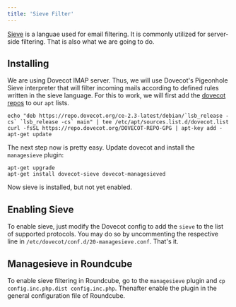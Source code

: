 ```yaml
---
title: 'Sieve Filter'
---
```


[Sieve](https://en.wikipedia.org/wiki/Sieve_(mail_filtering_language)) is a languae used for email filtering. It is commonly utilized for server-side filtering. That is also what we are going to do.

## Installing
We are using Dovecot IMAP server. Thus, we will use Dovecot's Pigeonhole Sieve interpreter that will filter incoming mails according to defined rules written in the sieve language. For this to work, we will first add the [dovecot repos](https://doc.dovecot.org/installation_guide/dovecot_community_repositories/) to our `apt` lists.

```
echo "deb https://repo.dovecot.org/ce-2.3-latest/debian/`lsb_release -cs` `lsb_release -cs` main" | tee /etc/apt/sources.list.d/dovecot.list
curl -fsSL https://repo.dovecot.org/DOVECOT-REPO-GPG | apt-key add -
apt-get update
```

The next step now is pretty easy. Update dovecot and install the `managesieve` plugin:

```
apt-get upgrade
apt-get install dovecot-sieve dovecot-managesieved
```

Now sieve is installed, but not yet enabled.

## Enabling Sieve
To enable sieve, just modify the Dovecot config to add the `sieve` to the list of supported protocols. You may do so by uncommenting the respective line in `/etc/dovecot/conf.d/20-managesieve.conf`. That's it.

## Managesieve in Roundcube
To enable sieve filtering in Roundcube, go to the `managesieve` plugin and `cp config.inc.php.dist config.inc.php`. Thenafter enable the plugin in the general configuration file of Roundcube.